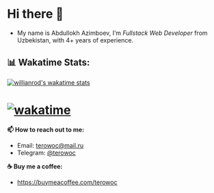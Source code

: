 # Hi there 👋

- My name is Abdullokh Azimboev, I’m _Fullstack Web Developer_ from Uzbekistan, with 4+ years of experience.

## 📊 Wakatime Stats:
[![willianrod's wakatime stats](https://github-readme-stats.vercel.app/api/wakatime?username=terowoc&theme=github_dark&layout=compact)](https://wakatime.com/@terowoc)

# [![wakatime](https://wakatime.com/badge/user/51883c2d-4470-4154-99cf-2ea91c739b97.svg)](https://wakatime.com/@51883c2d-4470-4154-99cf-2ea91c739b97)

**📫 How to reach out to me:**

- Email: [terowoc@mail.ru](mailto:terowoc@mail.ru)
- Telegram: [@terowoc](https://t.me/terowoc)

**☕️ Buy me a coffee:**

- https://buymeacoffee.com/terowoc
